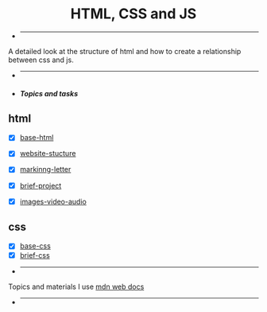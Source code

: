 <h1 align="center">HTML, CSS and JS</h1>

- <hr/>

A detailed look at the structure of html and how to create a relationship between css and js.

- <hr/>

- <h4><i>Topics and tasks</i></h4>
<h2>html</h2>

- [x] [base-html](base-html)
- [x] [website-stucture](website-stucture)
- [x] [markinng-letter](markinng-letter)
- [x] [brief-project](brief-project)
- [x] [images-video-audio](images-video-audio)


<h2>css</h2>

- [x] [base-css](base-css)
- [x] [brief-css](brief-css)

- <hr/>

Topics and materials I use <a href="https://developer.mozilla.org/en-US/docs/Learn/HTML">mdn web docs</a>

- <hr/>